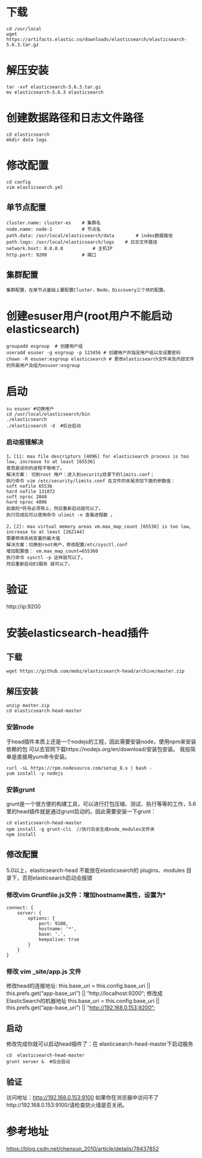 # 下载
```
cd /usr/local
wget https://artifacts.elastic.co/downloads/elasticsearch/elasticsearch-5.6.3.tar.gz
```
# 解压安装
```
tar -xvf elasticsearch-5.6.3.tar.gz
mv elasticsearch-5.6.3 elasticsearch
```
# 创建数据路径和日志文件路径
```
cd elasticsearch
mkdir data logs
```
# 修改配置
```
cd config
vim elasticsearch.yml
```
## 单节点配置
```
cluster.name: cluster-es  	# 集群名
node.name: node-1			# 节点名
path.data: /usr/local/elasticsearch/data		# index数据路径 
path.logs: /usr/local/elasticsearch/logs  	# 日志文件路径
network.host: 0.0.0.0			# 主机IP 
http.port: 9200				# 端口
```
## 集群配置
```
集群配置，在单节点基础上要配置Cluster，Node，Discovery三个块的配置。
```
# 创建esuser用户(root用户不能启动elasticsearch)
```
groupadd esgroup  # 创建用户组
useradd esuser -g esgroup -p 123456 # 创建用户并指定用户组以及设置密码
chown -R esuser:esgroup elasticsearch # 更改elasticsearch文件夹及内部文件的所属用户及组为esuser:esgroup
```
# 启动
```
su esuser #切换用户
cd /usr/local/elasticsearch/bin
./elasticsearch
./elasticsearch -d  #后台启动
```
### 启动报错解决
```
1，[1]: max file descriptors [4096] for elasticsearch process is too low, increase to at least [65536] 
意思是说你的进程不够用了。
解决方案： 切到root 用户：进入到security目录下的limits.conf；
执行命令 vim /etc/security/limits.conf 在文件的末尾添加下面的参数值：
soft nofile 65536
hard nofile 131072
soft nproc 2048
hard nproc 4096
前面的*符号必须带上，然后重新启动就可以了。
执行完成后可以使用命令 ulimit -n 查看进程数 。

2，[2]: max virtual memory areas vm.max_map_count [65530] is too low, increase to at least [262144] 
需要修改系统变量的最大值
解决方案：切换到root用户，修改配置/etc/sysctl.conf 
增加配置值： vm.max_map_count=655360
执行命令 sysctl -p 这样就可以了。
然后重新启动ES服务 就可以了。
```
# 验证
http://ip:9200 

# 安装elasticsearch-head插件
## 下载
```
wget https://github.com/mobz/elasticsearch-head/archive/master.zip
```
## 解压安装
```
unzip master.zip
cd elasticsearch-head-master
```
### 安装node
于head插件本质上还是一个nodejs的工程，因此需要安装node，使用npm来安装依赖的包 可以去官网下载https://nodejs.org/en/download/安装包安装。 
我投简单是直接用yum命令安装。 
```
curl -sL https://rpm.nodesource.com/setup_8.x | bash -
yum install -y nodejs
```
### 安装grunt 
grunt是一个很方便的构建工具，可以进行打包压缩、测试、执行等等的工作，5.6里的head插件就是通过grunt启动的。因此需要安装一下grunt：
```
cd elasticsearch-head-master
npm install -g grunt-cli  //执行后会生成node_modules文件夹
npm install
```
## 修改配置
5.0以上，elasticsearch-head 不能放在elasticsearch的 plugins、modules 目录下，否则elasticsearch启动会报错
### 修改vim Gruntfile.js文件：增加hostname属性，设置为*
```
connect: {
    server: {
        options: {
            port: 9100,
            hostname: '*',
            base: '.',
            keepalive: true
        }
    }
}
```
### 修改 vim _site/app.js 文件
修改head的连接地址: 
this.base_uri = this.config.base_uri || this.prefs.get(“app-base_uri”) || “http://localhost:9200“; 
修改成ElasticSearch的机器地址 
this.base_uri = this.config.base_uri || this.prefs.get(“app-base_uri”) || “http://192.168.0.153:9200“;

## 启动
修改完成你就可以启动head插件了：在 elasticsearch-head-master下启动服务
```
cd  elasticsearch-head-master
grunt server &  #后台启动
```
## 验证
访问地址：http://192.168.0.153:9100 
如果你在浏览器中访问不了http://192.168.0.153:9100/请检查防火墙是否关闭。 

# 参考地址
https://blog.csdn.net/chenxun_2010/article/details/78437852


